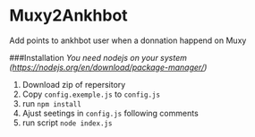 # Muxy2Ankhbot 
Add points to ankhbot user when a donnation happend on Muxy 

###Installation
*You need nodejs on your system (https://nodejs.org/en/download/package-manager/)*
 1. Download zip of repersitory
 2. Copy `config.exemple.js` to `config.js`
 3. run `npm install`
 3. Ajust seetings in `config.js` following comments
 4. run script `node index.js`
